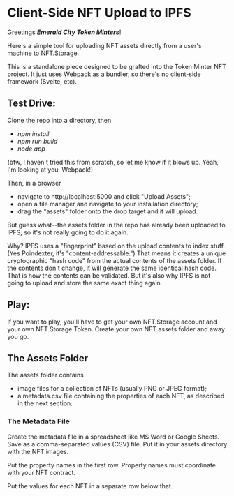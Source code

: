 # Client-Side NFT Upload to IPFS

Greetings *__Emerald City Token Minters__*!

Here's a simple tool for uploading NFT assets directly from a user's machine to NFT.Storage.

This is a standalone piece designed to be grafted into the Token Minter NFT project.  It just uses Webpack as a bundler, so there's no client-side framework (Svelte, etc).

## Test Drive:

Clone the repo into a directory, then
- *npm install*
- *npm run build*
- *node app*

(btw, I haven't tried this from scratch, so let me know if it blows up.  Yeah, I'm looking at you, Webpack!) 

Then, in a browser
- navigate to http://localhost:5000 and click "Upload Assets";
- open a file manager and navigate to your installation directory;
- drag the "assets" folder onto the drop target and it will upload.

But guess what--the assets folder in the repo has already been uploaded to IPFS, so it's not really going to do it again.

Why?  IPFS uses a "fingerprint" based on the upload contents to index stuff. (Yes Poindexter, it's "content-addressable.") That means it creates a unique cryptographic "hash code" from the actual contents of the assets folder.
If the contents don't change, it will generate the same identical hash code. That is how the contents can be validated. But it's also why IPFS is not going to upload and store the same exact thing again.  

## Play:

If you want to play, you'll have to get your own NFT.Storage account and your own NFT.Storage Token.  Create your own NFT assets folder and away you go.

## The Assets Folder

The assets folder contains 
- image files for a collection of NFTs (usually PNG or JPEG format);
- a metadata.csv file containing the properties of each NFT, as described in the next section.

### The Metadata File

Create the metadata file in a spreadsheet like MS Word or Google Sheets.  Save as a comma-separated values (CSV) file.  Put it in your assets directory with the NFT images.

Put the property names in the first row.  Property names must coordinate with your NFT contract.  

Put the values for each NFT in a separate row below that.



